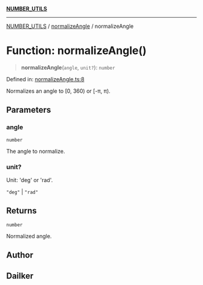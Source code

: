 [**NUMBER_UTILS**](../../README.md)

***

[NUMBER_UTILS](../../README.md) / [normalizeAngle](../README.md) / normalizeAngle

# Function: normalizeAngle()

> **normalizeAngle**(`angle`, `unit?`): `number`

Defined in: [normalizeAngle.ts:8](https://github.com/dailker/everyutil/blob/d26b9d67d6bfd1ddd7a2a1a3cc3211a1e2d63d08/src/number/normalizeAngle.ts#L8)

Normalizes an angle to [0, 360) or [-π, π).

## Parameters

### angle

`number`

The angle to normalize.

### unit?

Unit: 'deg' or 'rad'.

`"deg"` | `"rad"`

## Returns

`number`

Normalized angle.

## Author

## Dailker
